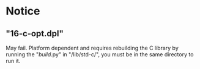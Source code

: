 # Notice

## "16-c-opt.dpl"

May fail. Platform dependent and requires
rebuilding the C library by running the "_build_.py"
in "/lib/std-c/", you must be in the same directory to run it.